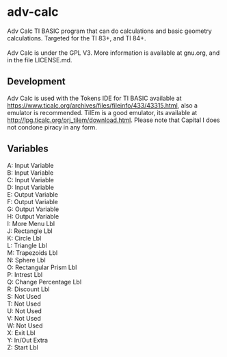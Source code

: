 # adv-calc
Adv Calc TI BASIC program that can do calculations and basic geometry calculations. Targeted for the TI 83+, and TI 84+. <br>
<br>
Adv Calc is under the GPL V3. More information is available at gnu.org, and in the file LICENSE.md.<br>

## Development
Adv Calc is used with the Tokens IDE for TI BASIC available at https://www.ticalc.org/archives/files/fileinfo/433/43315.html,
also a emulator is recommended. TilEm is a good emulator, its available at http://lpg.ticalc.org/prj_tilem/download.html. Please note that Capital I does not condone piracy in any form. <br>

## Variables

A: Input Variable <br>
B: Input Variable <br>
C: Input Variable <br>
D: Input Variable <br>
E: Output Variable <br>
F: Output Variable <br>
G: Output Variable <br>
H: Output Variable <br>
I: More Menu Lbl <br>
J: Rectangle Lbl <br>
K: Circle Lbl <br>
L: Triangle Lbl <br>
M: Trapezoids Lbl <br>
N: Sphere Lbl <br>
O: Rectangular Prism Lbl <br>
P: Intrest Lbl <br>
Q: Change Percentage Lbl <br>
R: Discount Lbl <br>
S: Not Used <br>
T: Not Used <br>
U: Not Used <br>
V: Not Used <br>
W: Not Used <br>
X: Exit Lbl <br>
Y: In/Out Extra <br>
Z: Start Lbl <br>

